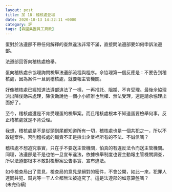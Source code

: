 ```yaml
---
layout: post
title: 加 18：稽核處登場
date: 2020-10-13 14:22:11 +0000
category: 評
tags: [霖園集團員工貸款]
---
```



蛋對於法遵部不帶任何解釋的查無違法非常不滿，直接問法遵部要如何申訴法遵部。

法遵部回答向稽核處檢舉。

蛋向稽核處佘協理詢問檢舉法遵部流程與程序。佘協理第一個反應是：不要告到稽核處，因為案件一旦到稽核處，就要報主管機關。

好像稽核處已經知道法遵部違法了一樣，一再推託、阻攔、不肯受理。最後佘協理派出陳俊勛來處理，陳俊勛說他一個小小經辦也無權、無法受理，還是請佘協理出面好了。

至今，稽核處還是不肯受理蛋的檢舉案。而且稽核處根本不知道蛋要檢舉何事，反正稽核處就是不肯受理。

我想，稽核處是不是從頭到尾都知道所有一切，稽核處也是一個共犯之一，所以不敢碰案件。否則稽核處的職責不正是揪出企業裡所有的不法、不誠信嗎？

稽核處不想追究事實，只在乎不要送主管機關，怕真的有違反法令而送主管機關。同理，法遵部是不是也怕一旦宣布違法，依據檢舉制度也要主動報主管機關調查，所以法遵部根本不敢對檢舉案公告事實、宣布違法。

如今檢查局出了意見，檢查局的意見是絕對的密件，不會公開，如此一來，犯罪人連同共犯、幫兇等一干人全都無法被追究了。這是法遵部的如意算盤嗎？<br>
(未完待續)
